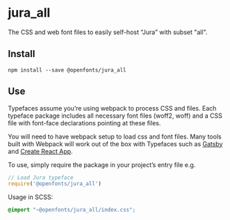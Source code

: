 
# jura_all

The CSS and web font files to easily self-host “Jura” with subset "all".

## Install

`npm install --save @openfonts/jura_all`

## Use

Typefaces assume you’re using webpack to process CSS and files. Each typeface
package includes all necessary font files (woff2, woff) and a CSS file with
font-face declarations pointing at these files.

You will need to have webpack setup to load css and font files. Many tools built
with Webpack will work out of the box with Typefaces such as [Gatsby](https://github.com/gatsbyjs/gatsby)
and [Create React App](https://github.com/facebookincubator/create-react-app).

To use, simply require the package in your project’s entry file e.g.

```javascript
// Load Jura typeface
require('@openfonts/jura_all')
```

Usage in SCSS:
```scss
@import "~@openfonts/jura_all/index.css";
```
